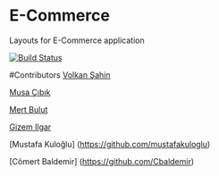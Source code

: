 # E-Commerce

Layouts for E-Commerce application

[![Build Status](https://travis-ci.org/metalcoder/E-Commerce.svg?branch=master)](https://travis-ci.org/metalcoder/E-Commerce)

#Contributors
[Volkan Şahin](https://github.com/metalcoder)

[Musa Çıbık](https://github.com/musacibik)

[Mert Bulut](https://github.com/mrtblt)

[Gizem Ilgar](https://github.com/gzmilgar)

[Mustafa Kuloğlu] (https://github.com/mustafakuloglu)

[Cömert Baldemir] (https://github.com/Cbaldemir)